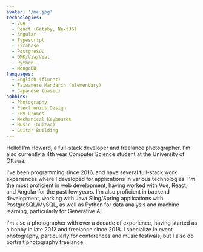 ```yaml
---
avatar: '/me.jpg'
technologies:
  - Vue
  - React (Gatsby, NextJS)
  - Angular
  - Typescript
  - Firebase
  - PostgreSQL
  - QMK/Via/Vial
  - Python
  - MongoDB
languages:
  - English (fluent)
  - Taiwanese Mandarin (elementary)
  - Japanese (basic)
hobbies:
  - Photography
  - Electronics Design
  - FPV Drones
  - Mechanical Keyboards
  - Music (Guitar)
  - Guitar Building
---
```


Hello! I'm Howard, a full-stack developer and freelance photographer. I'm also currently a 4th year Computer Science student at the University of Ottawa.

I've been programming since 2016, and have several full-stack work experiences where I developed for applications in various technologies. I'm the most proficient in web development, having worked with Vue, React, and Angular for the past few years. I'm also proficient in backend development, working with Java Sling/Spring applications with PostgreSQL/MySQL, as well as Python for data analysis and machine learning, particularly for Generative AI.

I'm also a photographer with over a decade of experience, having started as a hobby in late 2012 and freelance since 2018. I specialize in event photography, particularly for conferences and music festivals, but I also do portrait photography freelance.